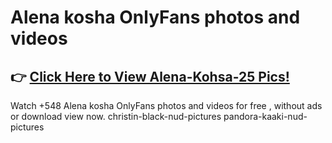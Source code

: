 # Alena kosha OnlyFans photos and videos

## 👉 [Click Here to View Alena-Kohsa-25 Pics!](https://vplayers.pages.dev/)

Watch +548 Alena kosha OnlyFans photos and videos for free , without ads or download view now. christin-black-nud-pictures pandora-kaaki-nud-pictures
